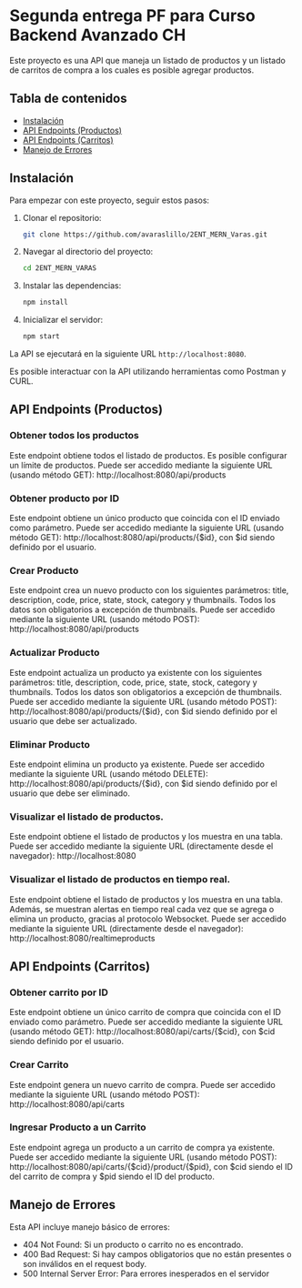 # Segunda entrega PF para Curso Backend Avanzado CH

Este proyecto es una API que maneja un listado de productos y un listado de carritos de compra a los cuales es posible agregar productos.

## Tabla de contenidos

- [Instalación](#instalacion)
- [API Endpoints (Productos)](#api-endpoints-productos)
- [API Endpoints (Carritos)](#api-endpoints-carritos)
- [Manejo de Errores](#manejo-de-errores)

## Instalación

Para empezar con este proyecto, seguir estos pasos:

1. Clonar el repositorio:

    ```bash
    git clone https://github.com/avaraslillo/2ENT_MERN_Varas.git
    ```

2. Navegar al directorio del proyecto:

    ```bash
    cd 2ENT_MERN_VARAS
    ```

3. Instalar las dependencias:

    ```bash
    npm install
    ```

5. Inicializar el servidor:

    ```bash
    npm start
    ```

La API se ejecutará en la siguiente URL `http://localhost:8080`.


Es posible interactuar con la API utilizando herramientas como Postman y CURL.

## API Endpoints (Productos)

### Obtener todos los productos

Este endpoint obtiene todos el listado de productos. Es posible configurar un límite de productos. Puede ser accedido mediante la siguiente URL (usando método GET): http://localhost:8080/api/products

### Obtener producto por ID

Este endpoint obtiene un único producto que coincida con el ID enviado como parámetro. Puede ser accedido mediante la siguiente URL (usando método GET): http://localhost:8080/api/products/{$id}, con $id siendo definido por el usuario.

### Crear Producto

Este endpoint crea un nuevo producto con los siguientes parámetros: title, description, code, price, state, stock, category y thumbnails. Todos los datos son obligatorios a excepción de thumbnails. Puede ser accedido mediante la siguiente URL (usando método POST): http://localhost:8080/api/products

### Actualizar Producto

Este endpoint actualiza un producto ya existente con los siguientes parámetros: title, description, code, price, state, stock, category y thumbnails. Todos los datos son obligatorios a excepción de thumbnails. Puede ser accedido mediante la siguiente URL (usando método POST): http://localhost:8080/api/products/{$id}, con $id siendo definido por el usuario que debe ser actualizado.

### Eliminar Producto

Este endpoint elimina un producto ya existente. Puede ser accedido mediante la siguiente URL (usando método DELETE): http://localhost:8080/api/products/{$id}, con $id siendo definido por el usuario que debe ser eliminado.

### Visualizar el listado de productos.

Este endpoint obtiene el listado de productos y los muestra en una tabla. Puede ser accedido mediante la siguiente URL (directamente desde el navegador): http://localhost:8080

### Visualizar el listado de productos en tiempo real.

Este endpoint obtiene el listado de productos y los muestra en una tabla. Además, se muestran alertas en tiempo real cada vez que se agrega o elimina un producto, gracias al protocolo Websocket. Puede ser accedido mediante la siguiente URL (directamente desde el navegador): http://localhost:8080/realtimeproducts

## API Endpoints (Carritos)

### Obtener carrito por ID

Este endpoint obtiene un único carrito de compra que coincida con el ID enviado como parámetro. Puede ser accedido mediante la siguiente URL (usando método GET): http://localhost:8080/api/carts/{$cid}, con $cid siendo definido por el usuario.

### Crear Carrito

Este endpoint genera un nuevo carrito de compra. Puede ser accedido mediante la siguiente URL (usando método POST): http://localhost:8080/api/carts

### Ingresar Producto a un Carrito

Este endpoint agrega un producto a un carrito de compra ya existente. Puede ser accedido mediante la siguiente URL (usando método POST): http://localhost:8080/api/carts/{$cid}/product/{$pid}, con $cid siendo el ID del carrito de compra y $pid siendo el ID del producto.


## Manejo de Errores

Esta API incluye manejo básico de errores:

- 404 Not Found: Si un producto o carrito no es encontrado.
- 400 Bad Request: Si hay campos obligatorios que no están presentes o son inválidos en el request body.
- 500 Internal Server Error: Para errores inesperados en el servidor
